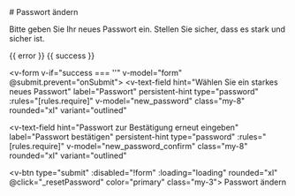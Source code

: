 
<script setup>

    import { ref, onMounted, getCurrentInstance, useAttrs } from 'vue'
    import { createClient } from '@supabase/supabase-js'
    import BackBtn from '../components/BackBtn.vue';
    
    const instance = getCurrentInstance();
    const apikey = instance.appContext.config.globalProperties.$apikey;
    const url = instance.appContext.config.globalProperties.$url;

    const supabase = createClient(url, apikey)

    const form = ref(false)
    const new_password = ref('')
    const new_password_confirm = ref('')
    const error = ref('')
    const success = ref('')
    const loading = ref(false)
  
    const onSubmit = async () => {
        if (new_password.value !== new_password_confirm.value || new_password.value === '') {
            error.value = 'Passwörter stimmen nicht überein';
            success.value = '';
            return;
        }
        // Logic to reset the password
        const { data, error: apiError } = await supabase.auth.updateUser({
            password: new_password.value
        })
        if (apiError) {
            error.value = 'Fehler beim Zurücksetzen des Passworts: ' + apiError.message;
            success.value = '';
        } else {
            success.value = 'Passwort erfolgreich geändert';
            error.value = '';
        }
    };
    const rules = {
        required: value => !!value || 'Feld ist erforderlich.',
        counter: value => value.length <= 20 || 'Maximal 20 Zeichen',
        email: value => {
        const pattern = /^(([^<>()[\]\\.,;:\s@"]+(\.[^<>()[\]\\.,;:\s@"]+)*)|(".+"))@((\[[0-9]{1,3}\.[0-9]{1,3}\.[0-9]{1,3}\.[0-9]{1,3}])|(([a-zA-Z\-0-9]+\.)+[a-zA-Z]{2,}))$/
        return pattern.test(value) || 'Ungültige E-Mail-Adresse.'
        },
    }
    const _to_login = () => {
        window.location.href = '/TFM-Documentation/dashboard/profile';
    }
</script>

<BackBtn />
# Passwort ändern

Bitte geben Sie Ihr neues Passwort ein. Stellen Sie sicher, dass es stark und sicher ist.

<v-chip color="red" v-if="error" class="my-2">
    <span>{{ error }}</span>
</v-chip>
<v-chip color="green" v-if="success" class="my-2">
    <span>{{ success }}</span>
</v-chip>

<v-form v-if="success === ''" v-model="form"
        @submit.prevent="onSubmit">
<v-text-field
    hint="Wählen Sie ein starkes neues Passwort"
    label="Passwort"
    persistent-hint
    type="password"
    :rules="[rules.require]"
    v-model="new_password"
    class="my-8"
    rounded="xl"
    variant="outlined"
></v-text-field>

<v-text-field
    hint="Passwort zur Bestätigung erneut eingeben"
    label="Passwort bestätigen"
    persistent-hint
    type="password"
    :rules="[rules.require]"
    v-model="new_password_confirm"
    class="my-8"
    rounded="xl"
    variant="outlined"
></v-text-field>

<v-btn type="submit" :disabled="!form" :loading="loading"  rounded="xl" @click="_resetPassword" color="primary"  class="my-3">
    Passwort ändern
</v-btn>
</v-form>

<!--
<div>
    <v-btn rounded="xl" @click="_to_login"  class="my-3">
    Login
    </v-btn>
</div>
-->